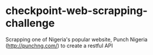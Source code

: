 # checkpoint-web-scrapping-challenge
Scrapping one of Nigeria's popular website, Punch Nigeria (http://punchng.com/) to create a restful API

